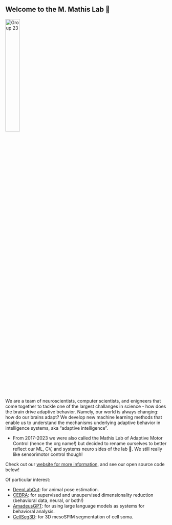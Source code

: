 ## Welcome to the M. Mathis Lab  👋 

<img src="https://github.com/AdaptiveMotorControlLab/.github/assets/28102185/f2b83fd5-ea88-41df-ad24-5fdacca3fbac" width="30%" alt="Group 23">


We are a team of neuroscientists, computer scientists, and enigneers that come together to tackle one of the largest challanges in science - how does the brain drive adaptive behavior. 
Namely, our world is always changing: how do our brains adapt? We develop new machine learning methods that enable us to understand the mechanisms underlying adaptive behavior in intelligence systems, aka “adaptive intelligence”. 

- From 2017-2023 we were also called the Mathis Lab of Adaptive Motor Control (hence the org name!) but decided to rename ourselves to better reflect our ML, CV, and systems neuro sides of the lab 🖤. We still really like sensorimotor control though!

Check out our [website for more information](http://www.mackenziemathislab.org/), and see our open source code below!

Of particular interest:

- [DeepLabCut](https://github.com/DeepLabCut/DeepLabCut): for animal pose estimation.
- [CEBRA](https://github.com/AdaptiveMotorControlLab/CEBRA): for supervised and unsupervised dimensionality reduction (behavioral data, neural, or both!)
- [AmadeusGPT](https://github.com/AdaptiveMotorControlLab/AmadeusGPT): for using large language models as systems for behavioral analysis.
- [CellSeg3D](https://github.com/AdaptiveMotorControlLab/CellSeg3d): for 3D mesoSPIM segmentation of cell soma.
